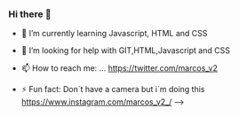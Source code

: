 ### Hi there 👋

<!--
**marcos-v2/marcos-v2** is a ✨ _special_ ✨ repository because its `README.md` (this file) appears on your GitHub profile.

Here are some ideas to get you started:

<!-- - 🔭 I’m currently working on ... -->
- 🌱 I’m currently learning Javascript, HTML and CSS
<!-- - 👯 I’m looking to collaborate on ... -->
- 🤔 I’m looking for help with GIT,HTML,Javascript and CSS
<!-- - 💬 Ask me about ... -->
- 📫 How to reach me: ... https://twitter.com/marcos_v2
<!-- - 😄 Pronouns: ... -->
- ⚡ Fun fact: Don´t have a camera but i´m doing this https://www.instagram.com/marcos_v2_/
-->
